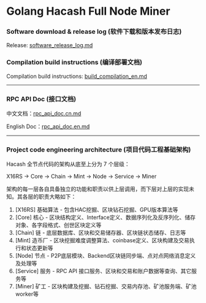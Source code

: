 # Golang Hacash Full Node Miner

### Software download & release log (软件下载和版本发布日志)

Release: [software_release_log.md](doc/software_release_log.md)

### Compilation build instructions (编译部署文档)

Compilation build instructions: [build_compilation_en.md](doc/build_compilation_en.md)

---
### RPC API Doc (接口文档)

中文文档：[rpc_api_doc.cn.md](https://github.com/hacash/service/rpc_api_doc.cn.md) 

English Doc：[rpc_api_doc.en.md](https://github.com/hacash/service/rpc_api_doc.en.md) 

---

### Project code engineering architecture (项目代码工程基础架构)

Hacash 全节点代码的架构从底至上分为 7 个层级：

X16RS -> Core -> Chain -> Mint -> Node -> Service -> Miner

架构的每一层各自具备独立的功能和职责以供上层调用，而下层对上层的实现未知。其各层的职责大略如下：

1. [X16RS] 基础算法 - 包含HAC挖掘、区块钻石挖掘、GPU版本算法等
2. [Core] 核心 - 区块结构定义、Interface定义、数据序列化及反序列化、储存对象、各字段格式、创世区块定义等
3. [Chain] 链 - 底层数据库、区块和交易储存器、区块链状态储存、日志等
4. [Mint] 造币厂 - 区块挖掘难度调整算法、coinbase定义、区块构建及交易执行和状态更新等
5. [Node] 节点 - P2P底层模块、Backend区块链同步端、点对点网络消息定义及处理等
6. [Service] 服务 - RPC API 接口服务、区块和交易和账户数据等查询、其它服务等
7. [Miner] 矿工 - 区块构建及挖掘、钻石挖掘、交易内存池、矿池服务端、矿池worker等

